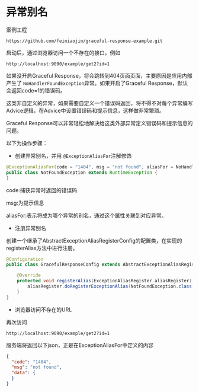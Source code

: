 # 异常别名

案例工程
```text
https://github.com/feiniaojin/graceful-response-example.git
```
启动后，通过浏览器访问一个不存在的接口，例如 
```text
http://localhost:9090/example/get2?id=1
```

如果没开启Graceful Response，将会跳转到404页面页面，主要原因是应用内部产生了 `NoHandlerFoundException`异常。如果开启了Graceful
Response，默认会返回code=1的错误码。

这类非自定义的异常，如果需要自定义一个错误码返回，将不得不对每个异常编写Advice逻辑，在Advice中设置错误码和提示信息，这样做非常繁琐。

Graceful Response可以非常轻松地解决给这类外部异常定义错误码和提示信息的问题。

以下为操作步骤：

- 创建异常别名，并用 `@ExceptionAliasFor`注解修饰

```java
@ExceptionAliasFor(code = "1404", msg = "not found", aliasFor = NoHandlerFoundException.class)
public class NotFoundException extends RuntimeException {
}
```

code:捕获异常时返回的错误码

msg:为提示信息

aliasFor:表示将成为哪个异常的别名，通过这个属性关联到对应异常。

- 注册异常别名

创建一个继承了AbstractExceptionAliasRegisterConfig的配置类，在实现的registerAlias方法中进行注册。

```java
@Configuration
public class GracefulResponseConfig extends AbstractExceptionAliasRegisterConfig {

    @Override
    protected void registerAlias(ExceptionAliasRegister aliasRegister) {
        aliasRegister.doRegisterExceptionAlias(NotFoundException.class);
    }
}
```

- 浏览器访问不存在的URL

再次访问
```text
http://localhost:9090/example/get2?id=1
```
服务端将返回以下json，正是在ExceptionAliasFor中定义的内容
```json
{
  "code": "1404",
  "msg": "not found",
  "data": {
  }
}
```
